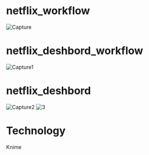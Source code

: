 # netflix_workflow
![Capture](https://github.com/Tamalbha/netflix_deshbord/assets/133376660/ee1d9a8c-1359-4d53-b32a-ff76fcee0e3c)
# netflix_deshbord_workflow
![Capture1](https://github.com/Tamalbha/netflix_deshbord/assets/133376660/9d3ffdfd-4963-4747-b12c-6721585f3248)
# netflix_deshbord
![Capture2](https://github.com/Tamalbha/netflix_deshbord/assets/133376660/7aeaae6e-4299-4325-894d-5754cdaa28db)
![3](https://github.com/Tamalbha/netflix_deshbord/assets/133376660/cce51543-ca83-4efc-89ed-0a3a0bdad0d6)
# Technology
Knime


